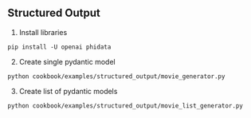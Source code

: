 ## Structured Output

1. Install libraries

```shell
pip install -U openai phidata
```

2. Create single pydantic model

```shell
python cookbook/examples/structured_output/movie_generator.py
```

3. Create list of pydantic models

```shell
python cookbook/examples/structured_output/movie_list_generator.py
```
